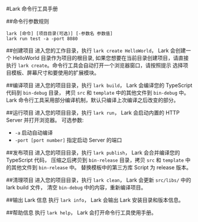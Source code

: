 ﻿#Lark 命令行工具手册

##命令行参数规则

`lark [命令] [项目目录(可选)] [-参数名 参数值]`<br/>
`lark run test -a -port 8080`

##创建项目
进入您的工作目录，执行 `lark create HelloWorld`， Lark 会创建一个 HelloWorld 目录作为项目的根目录, 
如果您想要在当前目录创建项目，请直接执行 `lark create`。命令行工具会自动打开一个浏览器窗口，请按照提示
选择项目模板、屏幕尺寸和要使用的扩展模块。

##编译项目
进入您的项目目录，执行 `lark build`， Lark 会编译您的 TypeScript 代码到 `bin-debug` 目录，
拷贝 `src` 和 `template` 中的其他文件到 `bin-debug` 中。<br/>
Lark 命令行工具采用部分编译机制，默认只编译上次编译之后改变的部分。

##运行项目
进入您的项目目录，执行 `lark run`， Lark 会启动内置的 HTTP Server 并打开浏览器。
可选参数:
* `-a` 启动自动编译
* `-port [port number]` 指定启动 Server 的端口

##发布项目
进入您的项目目录，执行 `lark publish`， Lark 会合并编译您的 TypeScript 代码，
压缩之后拷贝到 `bin-release` 目录，拷贝 `src` 和 `template` 中的其他文件到 `bin-release` 中。
替换模板中的第三方库 Script 为 release 版本。

##清理项目
进入您的项目目录，执行 `lark clean`， Lark 会更新 `src/libs/` 中的 lark build 文件，
清空 `bin-debug` 中的内容，重新编译项目。

##输出 Lark 信息
执行 `lark info`， Lark 会输出 Lark 安装目录和版本信息。

##帮助信息
执行 `lark help`， Lark 会打开命令行工具使用手册。